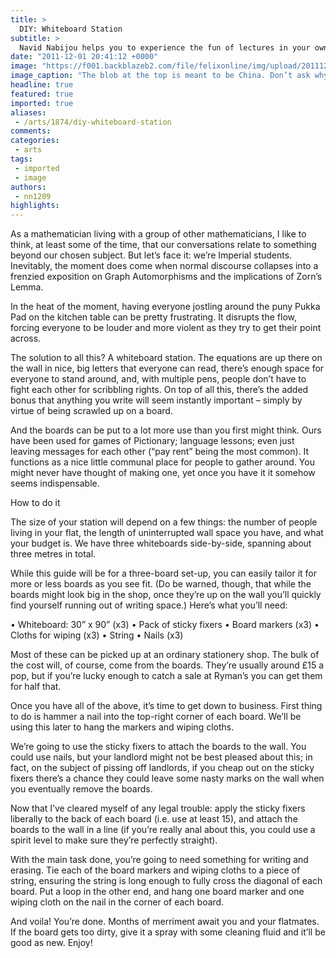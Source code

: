```yaml
---
title: >
  DIY: Whiteboard Station
subtitle: >
  Navid Nabijou helps you to experience the fun of lectures in your own home
date: "2011-12-01 20:41:12 +0000"
image: "https://f001.backblazeb2.com/file/felixonline/img/upload/201112012039-ams111-hag1.jpg"
image_caption: "The blob at the top is meant to be China. Don’t ask why"
headline: true
featured: true
imported: true
aliases:
 - /arts/1874/diy-whiteboard-station
comments:
categories:
 - arts
tags:
 - imported
 - image
authors:
 - nn1209
highlights:
---
```


As a mathematician living with a group of other mathematicians, I like to think, at least some of the time, that our conversations relate to something beyond our chosen subject. But let’s face it: we’re Imperial students. Inevitably, the moment does come when normal discourse collapses into a frenzied exposition on Graph Automorphisms and the implications of Zorn’s Lemma.

In the heat of the moment, having everyone jostling around the puny Pukka Pad on the kitchen table can be pretty frustrating. It disrupts the flow, forcing everyone to be louder and more violent as they try to get their point across.

The solution to all this? A whiteboard station. The equations are up there on the wall in nice, big letters that everyone can read, there’s enough space for everyone to stand around, and, with multiple pens, people don’t have to fight each other for scribbling rights. On top of all this, there’s the added bonus that anything you write will seem instantly important – simply by virtue of being scrawled up on a board.

And the boards can be put to a lot more use than you first might think. Ours have been used for games of Pictionary; language lessons; even just leaving messages for each other (“pay rent” being the most common). It functions as a nice little communal place for people to gather around. You might never have thought of making one, yet once you have it it somehow seems indispensable.

How to do it

The size of your station will depend on a few things: the number of people living in your flat, the length of uninterrupted wall space you have, and what your budget is. We have three whiteboards side-by-side, spanning about three metres in total.

While this guide will be for a three-board set-up, you can easily tailor it for more or less boards as you see fit. (Do be warned, though, that while the boards might look big in the shop, once they’re up on the wall you’ll quickly find yourself running out of writing space.) Here’s what you’ll need:

• Whiteboard: 30” x 90” (x3)
 • Pack of sticky fixers
 • Board markers (x3)
 • Cloths for wiping (x3)
 • String
 • Nails (x3)

Most of these can be picked up at an ordinary stationery shop. The bulk of the cost will, of course, come from the boards. They’re usually around £15 a pop, but if you’re lucky enough to catch a sale at Ryman’s you can get them for half that.

Once you have all of the above, it’s time to get down to business. First thing to do is hammer a nail into the top-right corner of each board. We’ll be using this later to hang the markers and wiping cloths.

We’re going to use the sticky fixers to attach the boards to the wall. You could use nails, but your landlord might not be best pleased about this; in fact, on the subject of pissing off landlords, if you cheap out on the sticky fixers there’s a chance they could leave some nasty marks on the wall when you eventually remove the boards.

Now that I’ve cleared myself of any legal trouble: apply the sticky fixers liberally to the back of each board (i.e. use at least 15), and attach the boards to the wall in a line (if you’re really anal about this, you could use a spirit level to make sure they’re perfectly straight).

With the main task done, you’re going to need something for writing and erasing. Tie each of the board markers and wiping cloths to a piece of string, ensuring the string is long enough to fully cross the diagonal of each board. Put a loop in the other end, and hang one board marker and one wiping cloth on the nail in the corner of each board.

And voila! You’re done. Months of merriment await you and your flatmates. If the board gets too dirty, give it a spray with some cleaning fluid and it’ll be good as new. Enjoy!
